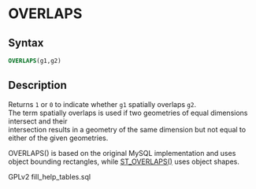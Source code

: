 # OVERLAPS

## Syntax

```sql
OVERLAPS(g1,g2)
```

## Description

Returns `1` or `0` to indicate whether `g1` spatially overlaps `g2`.\
The term spatially overlaps is used if two geometries of equal dimensions intersect and their\
intersection results in a geometry of the same dimension but not equal to\
either of the given geometries.

OVERLAPS() is based on the original MySQL implementation and uses object bounding rectangles, while [ST\_OVERLAPS()](st-overlaps.md) uses object shapes.

GPLv2 fill\_help\_tables.sql
